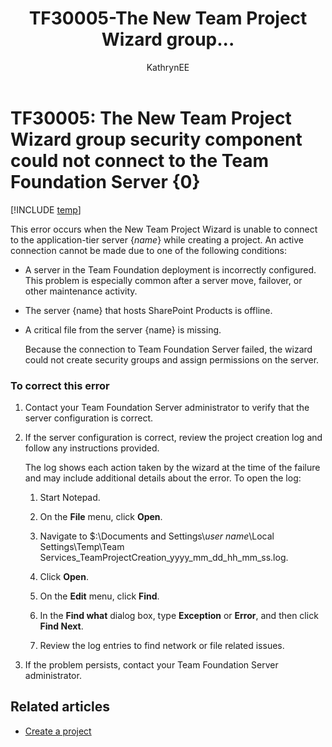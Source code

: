 ﻿---
title: TF30005-The New Team Project Wizard group... 
titleSuffix: Azure DevOps & TFS
description: Occurs when the New Team Project Wizard is unable to connect to the application-tier server {name} while creating a project.
ms.technology: devops-agile
ms.assetid: eecc6e96-3c39-4cff-aad4-5ab57582ba2e
ms.author: kaelli
author: KathrynEE
ms.topic: Troubleshooting
ms.date: 02/22/2017
---

# TF30005: The New Team Project Wizard group security component could not connect to the Team Foundation Server {0}

[!INCLUDE [temp](../../includes/version-vsts-tfs-all-versions.md)]

This error occurs when the New Team Project Wizard is unable to connect to the application-tier server {_name_} while creating a project. An active connection cannot be made due to one of the following conditions:

- A server in the Team Foundation deployment is incorrectly configured. This problem is especially common after a server move, failover, or other maintenance activity.

- The server {name} that hosts SharePoint Products is offline.

- A critical file from the server {name} is missing.

  Because the connection to Team Foundation Server failed, the wizard could not create security groups and assign permissions on the server.

### To correct this error

1.  Contact your Team Foundation Server administrator to verify that the server configuration is correct.

2.  If the server configuration is correct, review the project creation log and follow any instructions provided.

    The log shows each action taken by the wizard at the time of the failure and may include additional details about the error. To open the log:

    1.  Start Notepad.

    2.  On the **File** menu, click **Open**.

    3.  Navigate to \$:\Documents and Settings\\_user name_\Local Settings\Temp\Team Services_TeamProjectCreation_yyyy_mm_dd_hh_mm_ss.log.

    4.  Click **Open**.

    5.  On the **Edit** menu, click **Find**.

    6.  In the **Find what** dialog box, type **Exception** or **Error**, and then click **Find Next**.

    7.  Review the log entries to find network or file related issues.

3.  If the problem persists, contact your Team Foundation Server administrator.

## Related articles

- [Create a project](../../organizations/projects/create-project.md)
